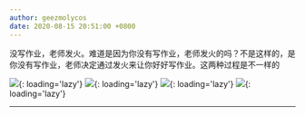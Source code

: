 ```yaml
---
author: geezmolycos
date: 2020-08-15 20:51:00 +0800
---
```


没写作业，老师发火。难道是因为你没有写作业，老师发火的吗？不是这样的，是你没有写作业，老师决定通过发火来让你好好写作业。这两种过程是不一样的

![](/images/qq-zone/2020-08-15-angry-1.jpg){: loading='lazy'}
![](/images/qq-zone/2020-08-15-angry-2.jpg){: loading='lazy'}
![](/images/qq-zone/2020-08-15-angry-3.jpg){: loading='lazy'}
![](/images/qq-zone/2020-08-15-angry-4.jpg){: loading='lazy'}

---
